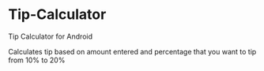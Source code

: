 # Tip-Calculator
Tip Calculator for Android

Calculates tip based on amount entered and percentage that you want to tip from 10% to 20%

